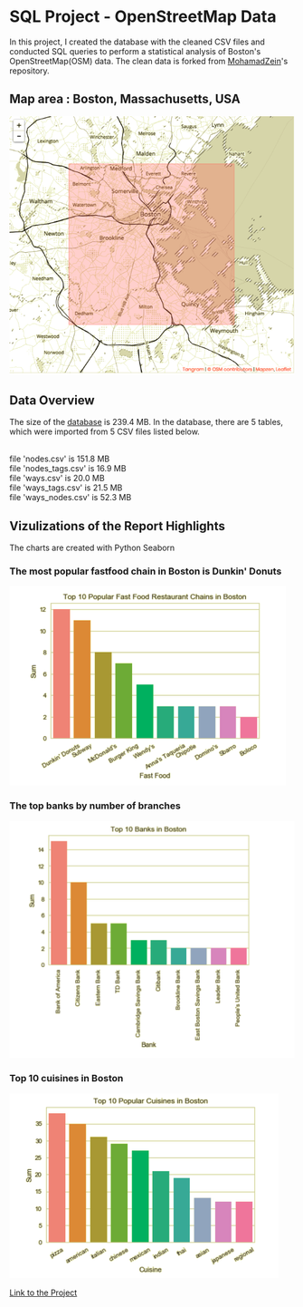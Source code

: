 # SQL Project - OpenStreetMap Data 

In this project, I created the database with the cleaned CSV files and conducted SQL queries to perform a statistical analysis of Boston's OpenStreetMap(OSM) data. The clean data is forked from [MohamadZein](https://github.com/MohamadZeini)'s repository. 

## Map area : Boston, Massachusetts, USA

![Boston,MA](https://github.com/EntingHsiao/SQL_Project_OSM/blob/master/boston.png?raw=true)

## Data Overview

The size of the [database](https://github.com/EntingHsiao/SQL_Project_OSM/blob/master/boston.db.zip) is 239.4 MB. In the database, there are 5 tables, which were imported from 5 CSV files listed below.

<br /> file 'nodes.csv' is 151.8 MB
<br /> file 'nodes_tags.csv' is 16.9 MB
<br /> file 'ways.csv' is 20.0 MB
<br /> file 'ways_tags.csv' is 21.5 MB
<br /> file 'ways_nodes.csv' is 52.3 MB

## Vizulizations of the Report Highlights 
The charts are created with Python Seaborn

### The most popular fastfood chain in Boston is Dunkin' Donuts

![fastfood](https://github.com/EntingHsiao/SQL_Project_OSM/blob/master/fastfood.png)

### The top banks by number of branches 

![bank](https://github.com/EntingHsiao/SQL_Project_OSM/blob/master/banks.png)

### Top 10 cuisines in Boston

![cuisines](https://github.com/EntingHsiao/SQL_Project_OSM/blob/master/popularcuisines.png)

[Link to the Project](http://htmlpreview.github.io/?https://github.com/EntingHsiao/SQL_Project_OSM/blob/master/report.html)
